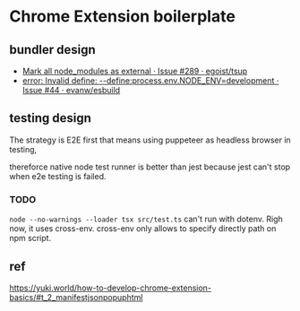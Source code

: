 # Chrome Extension boilerplate

## bundler design

- [Mark all node_modules as external · Issue #289 · egoist/tsup](https://github.com/egoist/tsup/issues/289#issuecomment-1382492040)
- [error: Invalid define: --define:process.env.NODE_ENV=development · Issue #44 · evanw/esbuild](https://github.com/evanw/esbuild/issues/44#issuecomment-606719394)

## testing design

The strategy is E2E first that means using puppeteer as headless browser in testing,

thereforce native node test runner is better than jest because jest can't stop when e2e testing is failed.

### TODO

`node --no-warnings --loader tsx src/test.ts` can't run with dotenv. Righ now, it uses cross-env. cross-env only allows to specify directly path on npm script.

## ref

https://yuki.world/how-to-develop-chrome-extension-basics/#t_2_manifestjsonpopuphtml

